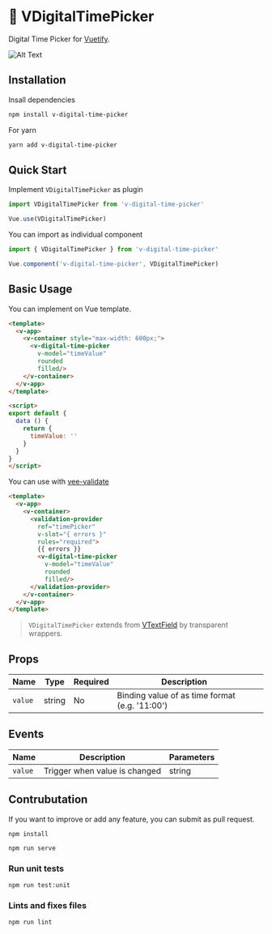 # 🚀 VDigitalTimePicker

Digital Time Picker for [Vuetify](https://vuetifyjs.com/).

![Alt Text](https://media.giphy.com/media/Ig9pQIseRoPtQZ9Atb/giphy.gif)

## Installation

Insall dependencies
```bash
npm install v-digital-time-picker
```
For yarn
```bash
yarn add v-digital-time-picker
```

## Quick Start
Implement `VDigitalTimePicker` as plugin
```javascript
import VDigitalTimePicker from 'v-digital-time-picker'

Vue.use(VDigitalTimePicker)
```

You can import as individual component

```javascript
import { VDigitalTimePicker } from 'v-digital-time-picker'

Vue.component('v-digital-time-picker', VDigitalTimePicker)
```

## Basic Usage
You can implement on Vue template.

```html
<template>
  <v-app>
    <v-container style="max-width: 600px;">
      <v-digital-time-picker
        v-model="timeValue"
        rounded
        filled/>
    </v-container>
  </v-app>
</template>

<script>
export default {
  data () {
    return {
      timeValue: ''
    }
  }
}
</script>
```

You can use with [vee-validate](https://logaretm.github.io/vee-validate/)

```html
<template>
  <v-app>
    <v-container>
      <validation-provider
        ref="timePicker"
        v-slot="{ errors }"
        rules="required">
        {{ errors }}
        <v-digital-time-picker
          v-model="timeValue"
          rounded
          filled/>
      </validation-provider>
    </v-container>
  </v-app>
</template>
```

> `VDigitalTimePicker` extends from [VTextField](https://vuetifyjs.com/en/components/text-fields/) by transparent wrappers.

## Props

| Name    | Type   | Required | Description                                    |   |
|---------|--------|----------|------------------------------------------------|---|
| `value` | string | No       | Binding value of as time format (e.g. '11:00') |   |

## Events
| Name    | Description                   | Parameters |
|---------|-------------------------------|------------|
| `value` | Trigger when value is changed | string     |



## Contrubutation
If you want to improve or add any feature, you can submit as pull request.
```
npm install

npm run serve
```

### Run unit tests
```
npm run test:unit
```

### Lints and fixes files
```
npm run lint
```
